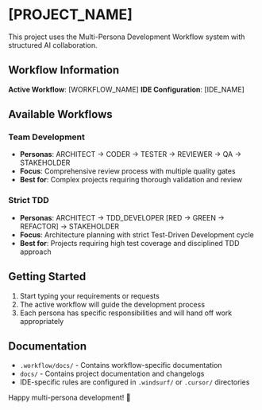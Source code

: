 # [PROJECT_NAME]

This project uses the Multi-Persona Development Workflow system with structured AI collaboration.

## Workflow Information

**Active Workflow**: [WORKFLOW_NAME]
**IDE Configuration**: [IDE_NAME]

## Available Workflows

### Team Development
- **Personas**: ARCHITECT → CODER → TESTER → REVIEWER → QA → STAKEHOLDER
- **Focus**: Comprehensive review process with multiple quality gates
- **Best for**: Complex projects requiring thorough validation and review

### Strict TDD
- **Personas**: ARCHITECT → TDD_DEVELOPER [RED → GREEN → REFACTOR] → STAKEHOLDER
- **Focus**: Architecture planning with strict Test-Driven Development cycle
- **Best for**: Projects requiring high test coverage and disciplined TDD approach

## Getting Started

1. Start typing your requirements or requests
2. The active workflow will guide the development process
3. Each persona has specific responsibilities and will hand off work appropriately

## Documentation

- `.workflow/docs/` - Contains workflow-specific documentation
- `docs/` - Contains project documentation and changelogs
- IDE-specific rules are configured in `.windsurf/` or `.cursor/` directories

Happy multi-persona development! 🚀

